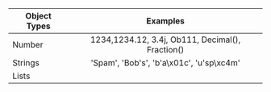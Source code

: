 | Object Types   |      Examples      |
|----------|:-------------:|
| Number | 1234,1234.12, 3.4j, Ob111, Decimal(), Fraction() |
| Strings | 'Spam', 'Bob's', 'b'a\x01c', 'u'sp\xc4m' |
| Lists |  |
